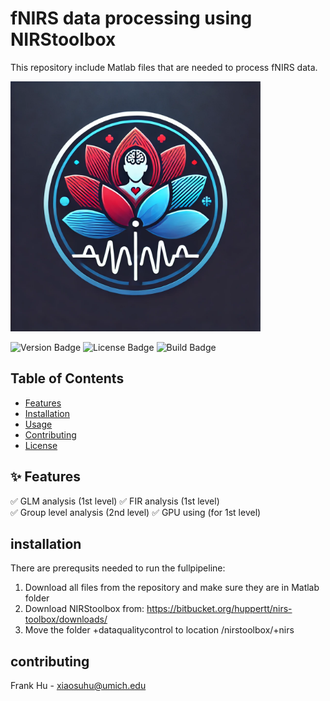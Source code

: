 # fNIRS data processing using NIRStoolbox

This repository include Matlab files that are needed to process fNIRS data.

<img src="fNIRS-analysis-logo.webp" alt="Project Logo" width="400">
<p align="left">
  <img src="https://img.shields.io/badge/version-1.0-blue" alt="Version Badge">
  <img src="https://img.shields.io/badge/license-MIT-green" alt="License Badge">
  <img src="https://img.shields.io/badge/build-passing-brightgreen" alt="Build Badge">
</p>

## Table of Contents
- [Features](#features)
- [Installation](#installation)
- [Usage](#usage)
- [Contributing](#contributing)
- [License](#license)

## ✨ Features
✅ GLM analysis (1st level)
✅ FIR analysis (1st level)  
✅ Group level analysis (2nd level)
✅ GPU using (for 1st level)

## installation
There are prerequsits needed to run the fullpipeline:
1) Download all files from the repository and make sure they are in Matlab folder
2) Download NIRStoolbox from: https://bitbucket.org/huppertt/nirs-toolbox/downloads/
3) Move the folder +dataqualitycontrol to location /nirstoolbox/+nirs 

## contributing
Frank Hu - xiaosuhu@umich.edu
